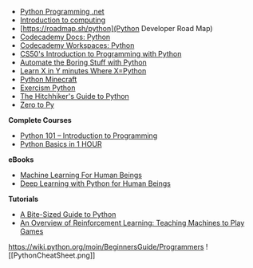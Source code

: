- [Python Programming .net](https://pythonprogramming.net/)
- [Introduction to computing](https://www.davidjoyner.net/b/wp-content/uploads/2017/03/Joyner_IntroductiontoComputing_1stEdition.pdf)
- [https://roadmap.sh/python](Python Developer Road Map)
- [Codecademy Docs: Python](https://www.codecademy.com/resources/docs/python)
- [Codecademy Workspaces: Python](https://www.codecademy.com/workspaces/new)
- [CS50's Introduction to Programming with Python](https://learning.edx.org/course/course-v1:HarvardX+CS50P+Python/block-v1:HarvardX+CS50P+Python+type@sequential+block@5c4566382df54814ba604df6369ca2fc/block-v1:HarvardX+CS50P+Python+type@vertical+block@a1450ed5620843fe9fd548156a385d26)
- [Automate the Boring Stuff with Python](http://automatetheboringstuff.com/#toc)
- [Learn X in Y minutes Where X=Python](https://learnxinyminutes.com/docs/python/)
- [Python Minecraft ](https://stoneskin.github.io/python-minecraft/)
- [Exercism Python](https://exercism.org/tracks/python)
- [The Hitchhiker's Guide to Python](https://docs.python-guide.org/)
- [Zero to Py](https://drive.google.com/file/d/1wilWhCEPgzgvWrBBc6ikXr3wNaav4J1u/view)

**Complete Courses** 
-   [Python 101 – Introduction to Programming](https://academy.zenva.com/product/python-101-introduction-to-programming/?zva_src=stackskills)
-   [Python Basics in 1 HOUR](https://youtu.be/sLB9u5pk1ho)

**eBooks**
-   [Machine Learning For Human Beings](https://pythonmachinelearning.pro/free-ebook-machine-learning-for-human-beings/)
-   [Deep Learning with Python for Human Beings](https://pythonmachinelearning.pro/free-ebook-deep-learning-with-python/)

**Tutorials** 
-   [A Bite-Sized Guide to Python](https://pythonmachinelearning.pro/bite-size-python-tutorial/)
-   [An Overview of Reinforcement Learning: Teaching Machines to Play Games](https://pythonmachinelearning.pro/an-overview-of-reinforcement-learning-teaching-machines-to-play-games/)

https://wiki.python.org/moin/BeginnersGuide/Programmers
![[PythonCheatSheet.png]]





